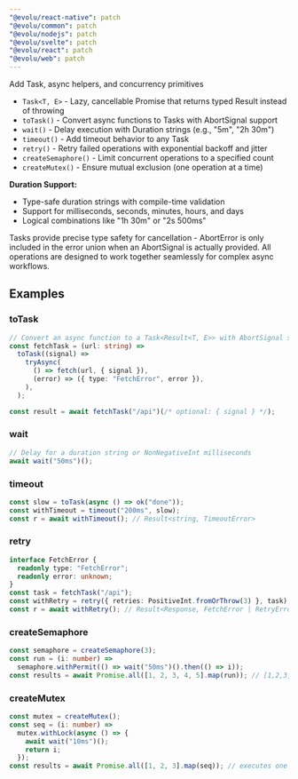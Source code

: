 ```yaml
---
"@evolu/react-native": patch
"@evolu/common": patch
"@evolu/nodejs": patch
"@evolu/svelte": patch
"@evolu/react": patch
"@evolu/web": patch
---
```


Add Task, async helpers, and concurrency primitives

- `Task<T, E>` - Lazy, cancellable Promise that returns typed Result instead of throwing
- `toTask()` - Convert async functions to Tasks with AbortSignal support
- `wait()` - Delay execution with Duration strings (e.g., "5m", "2h 30m")
- `timeout()` - Add timeout behavior to any Task
- `retry()` - Retry failed operations with exponential backoff and jitter
- `createSemaphore()` - Limit concurrent operations to a specified count
- `createMutex()` - Ensure mutual exclusion (one operation at a time)

**Duration Support:**

- Type-safe duration strings with compile-time validation
- Support for milliseconds, seconds, minutes, hours, and days
- Logical combinations like "1h 30m" or "2s 500ms"

Tasks provide precise type safety for cancellation - AbortError is only included in the error union when an AbortSignal is actually provided. All operations are designed to work together seamlessly for complex async workflows.

## Examples

### toTask

```ts
// Convert an async function to a Task<Result<T, E>> with AbortSignal support
const fetchTask = (url: string) =>
  toTask((signal) =>
    tryAsync(
      () => fetch(url, { signal }),
      (error) => ({ type: "FetchError", error }),
    ),
  );

const result = await fetchTask("/api")(/* optional: { signal } */);
```

### wait

```ts
// Delay for a duration string or NonNegativeInt milliseconds
await wait("50ms")();
```

### timeout

```ts
const slow = toTask(async () => ok("done"));
const withTimeout = timeout("200ms", slow);
const r = await withTimeout(); // Result<string, TimeoutError>
```

### retry

```ts
interface FetchError {
  readonly type: "FetchError";
  readonly error: unknown;
}
const task = fetchTask("/api");
const withRetry = retry({ retries: PositiveInt.fromOrThrow(3) }, task);
const r = await withRetry(); // Result<Response, FetchError | RetryError<FetchError>>
```

### createSemaphore

```ts
const semaphore = createSemaphore(3);
const run = (i: number) =>
  semaphore.withPermit(() => wait("50ms")().then(() => i));
const results = await Promise.all([1, 2, 3, 4, 5].map(run)); // [1,2,3,4,5]
```

### createMutex

```ts
const mutex = createMutex();
const seq = (i: number) =>
  mutex.withLock(async () => {
    await wait("10ms")();
    return i;
  });
const results = await Promise.all([1, 2, 3].map(seq)); // executes one at a time
```
